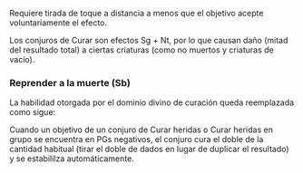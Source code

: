 Requiere tirada de toque a distancia a menos que el objetivo acepte voluntariamente el efecto.

Los conjuros de Curar son efectos Sg + Nt, por lo que causan daño (mitad del resultado total) a ciertas criaturas (como no muertos y criaturas de vacío).

### Reprender a la muerte (Sb)

La habilidad otorgada por el dominio divino de curación queda reemplazada como sigue:

Cuando un objetivo de un conjuro de Curar heridas o Curar heridas en grupo se encuentra en PGs negativos, el conjuro cura el doble de la cantidad habitual (tirar el doble de dados en lugar de duplicar el resultado) y se estabililza automáticamente.
